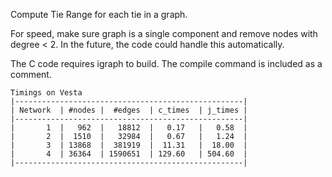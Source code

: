 Compute Tie Range for each tie in a graph. 

For speed, make sure graph is a single component and remove nodes with degree < 2. 
In the future, the code could handle this automatically. 

The C code requires igraph to build. The compile command is included as a comment. 

    Timings on Vesta                                 
    |---------------------------------------------------|
    | Network  | #nodes |  #edges  | c_times  | j_times |
    |---------------------------------------------------|
    |       1  |   962  |   18812  |   0.17   |   0.58  |
    |       2  |  1510  |   32984  |   0.67   |   1.24  |
    |       3  | 13868  |  381919  |  11.31   |  18.00  |
    |       4  | 36364  | 1590651  | 129.60   | 504.60  |
    |---------------------------------------------------|
    
  
